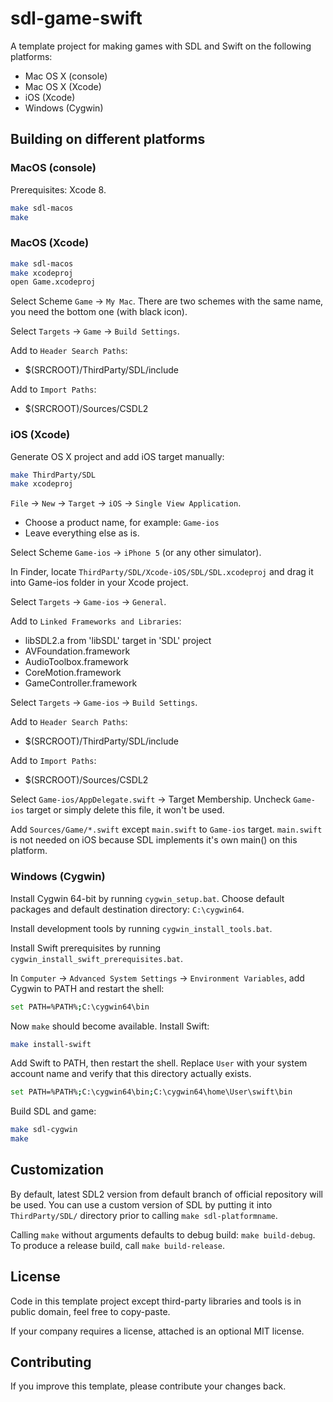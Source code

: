 # sdl-game-swift

A template project for making games with SDL and Swift on the following platforms:
 * Mac OS X (console)
 * Mac OS X (Xcode)
 * iOS (Xcode)
 * Windows (Cygwin)

## Building on different platforms

### MacOS (console)

Prerequisites: Xcode 8.

```bash
make sdl-macos
make
```

### MacOS (Xcode)

```bash
make sdl-macos
make xcodeproj
open Game.xcodeproj
```

Select Scheme `Game` -> `My Mac`. There are two schemes with the same name, you need the bottom one (with black icon).

Select `Targets` -> `Game` -> `Build Settings`.

Add to `Header Search Paths`:
 * $(SRCROOT)/ThirdParty/SDL/include

Add to `Import Paths`:
 * $(SRCROOT)/Sources/CSDL2

### iOS (Xcode)

Generate OS X project and add iOS target manually:

```bash
make ThirdParty/SDL
make xcodeproj
```

`File` -> `New` -> `Target` -> `iOS` -> `Single View Application`.
 * Choose a product name, for example: `Game-ios`
 * Leave everything else as is.

Select Scheme `Game-ios` -> `iPhone 5` (or any other simulator).

In Finder, locate `ThirdParty/SDL/Xcode-iOS/SDL/SDL.xcodeproj` and drag it into Game-ios folder in your Xcode project.

Select `Targets` -> `Game-ios` -> `General`.

Add to `Linked Frameworks and Libraries`:
  * libSDL2.a from 'libSDL' target in 'SDL' project
  * AVFoundation.framework
  * AudioToolbox.framework
  * CoreMotion.framework
  * GameController.framework

Select `Targets` -> `Game-ios` -> `Build Settings`.

Add to `Header Search Paths`:
 * $(SRCROOT)/ThirdParty/SDL/include

Add to `Import Paths`:
 * $(SRCROOT)/Sources/CSDL2

Select `Game-ios/AppDelegate.swift` -> Target Membership. Uncheck `Game-ios` target or simply delete this file, it won't be used.

Add `Sources/Game/*.swift` except `main.swift` to `Game-ios` target. `main.swift` is not needed on iOS because SDL implements it's own main() on this platform.

### Windows (Cygwin)

Install Cygwin 64-bit by running `cygwin_setup.bat`. Choose default packages and default destination directory: `C:\cygwin64`.

Install development tools by running `cygwin_install_tools.bat`.

Install Swift prerequisites by running `cygwin_install_swift_prerequisites.bat`.

In `Computer` -> `Advanced System Settings` -> `Environment Variables`, add Cygwin to PATH and restart the shell:

```bash
set PATH=%PATH%;C:\cygwin64\bin
```

Now `make` should become available. Install Swift:

```bash
make install-swift
```

Add Swift to PATH, then restart the shell. Replace `User` with your system account name and verify that this directory actually exists.

```bash
set PATH=%PATH%;C:\cygwin64\bin;C:\cygwin64\home\User\swift\bin
```

Build SDL and game:

```bash
make sdl-cygwin
make
```

## Customization

By default, latest SDL2 version from default branch of official repository will be used. You can use a custom version of SDL by putting it into `ThirdParty/SDL/` directory prior to calling `make sdl-platformname`.

Calling `make` without arguments defaults to debug build: `make build-debug`. To produce a release build, call `make build-release`.

## License

Code in this template project except third-party libraries and tools is in public domain, feel free to copy-paste.

If your company requires a license, attached is an optional MIT license.

## Contributing

If you improve this template, please contribute your changes back.


